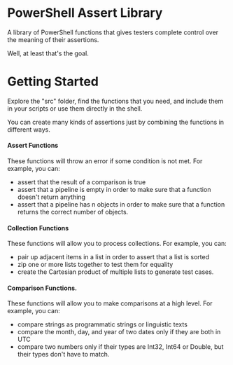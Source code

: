 # PowerShell Assert Library
A library of PowerShell functions that gives testers complete control over the meaning of their assertions.

Well, at least that's the goal.

# Getting Started
Explore the "src" folder, find the functions that you need, and include them in your scripts or use them directly in the shell.

You can create many kinds of assertions just by combining the functions in different ways.

#### Assert Functions
These functions will throw an error if some condition is not met. For example, you can:
* assert that the result of a comparison is true
* assert that a pipeline is empty in order to make sure that a function doesn't return anything
* assert that a pipeline has n objects in order to make sure that a function returns the correct number of objects.

#### Collection Functions
These functions will allow you to process collections. For example, you can:
* pair up adjacent items in a list in order to assert that a list is sorted
* zip one or more lists together to test them for equality
* create the Cartesian product of multiple lists to generate test cases.

#### Comparison Functions.
These functions will allow you to make comparisons at a high level. For example, you can:
* compare strings as programmatic strings or linguistic texts
* compare the month, day, and year of two dates only if they are both in UTC
* compare two numbers only if their types are Int32, Int64 or Double, but their types don't have to match.



